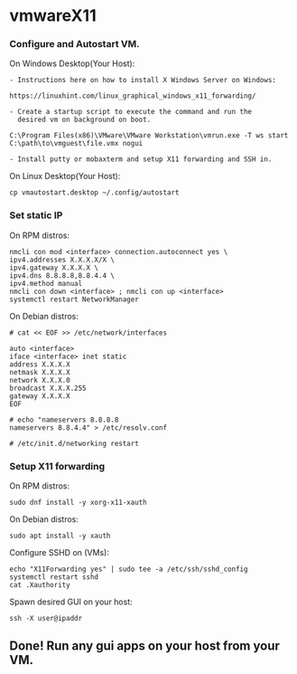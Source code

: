 # vmwareX11

### Configure and Autostart VM.

On Windows Desktop(Your Host):
```
- Instructions here on how to install X Windows Server on Windows:

https://linuxhint.com/linux_graphical_windows_x11_forwarding/

- Create a startup script to execute the command and run the 
  desired vm on background on boot.

C:\Program Files(x86)\VMware\VMware Workstation\vmrun.exe -T ws start C:\path\to\vmguest\file.vmx nogui

- Install putty or mobaxterm and setup X11 forwarding and SSH in.

```

On Linux Desktop(Your Host):
```
cp vmautostart.desktop ~/.config/autostart
```

### Set static IP

On RPM distros:
```
nmcli con mod <interface> connection.autoconnect yes \
ipv4.addresses X.X.X.X/X \
ipv4.gateway X.X.X.X \
ipv4.dns 8.8.8.8,8.8.4.4 \
ipv4.method manual
nmcli con down <interface> ; nmcli con up <interface>
systemctl restart NetworkManager
```

On Debian distros:
```
# cat << EOF >> /etc/network/interfaces

auto <interface>
iface <interface> inet static
address X.X.X.X
netmask X.X.X.X
network X.X.X.0
broadcast X.X.X.255
gateway X.X.X.X
EOF
```
```
# echo "nameservers 8.8.8.8
nameservers 8.8.4.4" > /etc/resolv.conf

# /etc/init.d/networking restart
```

### Setup X11 forwarding

On RPM distros:
```
sudo dnf install -y xorg-x11-xauth
```

On Debian distros:
```
sudo apt install -y xauth
```

Configure SSHD on (VMs):
```
echo "X11Forwarding yes" | sudo tee -a /etc/ssh/sshd_config
systemctl restart sshd
cat .Xauthority
```

Spawn desired GUI on your host:
```
ssh -X user@ipaddr
```

## Done! Run any gui apps on your host from your VM.
